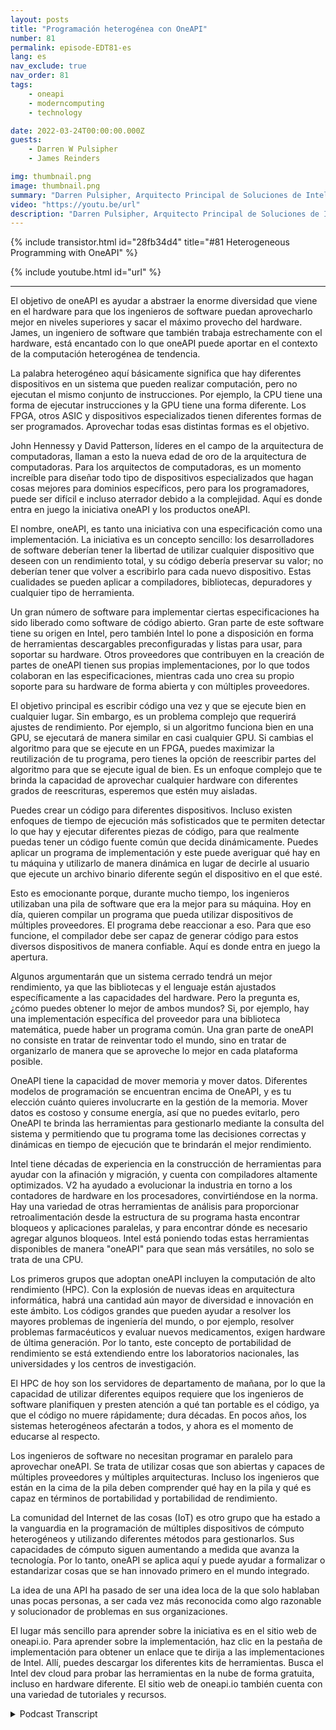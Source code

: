 ```yaml
---
layout: posts
title: "Programación heterogénea con OneAPI"
number: 81
permalink: episode-EDT81-es
lang: es
nav_exclude: true
nav_order: 81
tags:
    - oneapi
    - moderncomputing
    - technology

date: 2022-03-24T00:00:00.000Z
guests:
    - Darren W Pulsipher
    - James Reinders

img: thumbnail.png
image: thumbnail.png
summary: "Darren Pulsipher, Arquitecto Principal de Soluciones de Intel, discute las capacidades y el futuro de OneAPI, un modelo de programación unificado basado en estándares y abierto para diferentes industrias que ofrece una experiencia de desarrollo común en diversas arquitecturas de aceleradores, con James Reinders, Evangelista Principal de OneAPI de Intel."
video: "https://youtu.be/url"
description: "Darren Pulsipher, Arquitecto Principal de Soluciones de Intel, discute las capacidades y el futuro de OneAPI, un modelo de programación unificado basado en estándares y abierto para diferentes industrias que ofrece una experiencia de desarrollo común en diversas arquitecturas de aceleradores, con James Reinders, Evangelista Principal de OneAPI de Intel."
---
```


<div>
{% include transistor.html id="28fb34d4" title="#81 Heterogeneous Programming with OneAPI" %}

{% include youtube.html id="url" %}
</div>

---

El objetivo de oneAPI es ayudar a abstraer la enorme diversidad que viene en el hardware para que los ingenieros de software puedan aprovecharlo mejor en niveles superiores y sacar el máximo provecho del hardware. James, un ingeniero de software que también trabaja estrechamente con el hardware, está encantado con lo que oneAPI puede aportar en el contexto de la computación heterogénea de tendencia.

La palabra heterogéneo aquí básicamente significa que hay diferentes dispositivos en un sistema que pueden realizar computación, pero no ejecutan el mismo conjunto de instrucciones. Por ejemplo, la CPU tiene una forma de ejecutar instrucciones y la GPU tiene una forma diferente. Los FPGA, otros ASIC y dispositivos especializados tienen diferentes formas de ser programados. Aprovechar todas esas distintas formas es el objetivo.

John Hennessy y David Patterson, líderes en el campo de la arquitectura de computadoras, llaman a esto la nueva edad de oro de la arquitectura de computadoras. Para los arquitectos de computadoras, es un momento increíble para diseñar todo tipo de dispositivos especializados que hagan cosas mejores para dominios específicos, pero para los programadores, puede ser difícil e incluso aterrador debido a la complejidad. Aquí es donde entra en juego la iniciativa oneAPI y los productos oneAPI.

El nombre, oneAPI, es tanto una iniciativa con una especificación como una implementación. La iniciativa es un concepto sencillo: los desarrolladores de software deberían tener la libertad de utilizar cualquier dispositivo que deseen con un rendimiento total, y su código debería preservar su valor; no deberían tener que volver a escribirlo para cada nuevo dispositivo. Estas cualidades se pueden aplicar a compiladores, bibliotecas, depuradores y cualquier tipo de herramienta.

Un gran número de software para implementar ciertas especificaciones ha sido liberado como software de código abierto. Gran parte de este software tiene su origen en Intel, pero también Intel lo pone a disposición en forma de herramientas descargables preconfiguradas y listas para usar, para soportar su hardware. Otros proveedores que contribuyen en la creación de partes de oneAPI tienen sus propias implementaciones, por lo que todos colaboran en las especificaciones, mientras cada uno crea su propio soporte para su hardware de forma abierta y con múltiples proveedores.

El objetivo principal es escribir código una vez y que se ejecute bien en cualquier lugar. Sin embargo, es un problema complejo que requerirá ajustes de rendimiento. Por ejemplo, si un algoritmo funciona bien en una GPU, se ejecutará de manera similar en casi cualquier GPU. Si cambias el algoritmo para que se ejecute en un FPGA, puedes maximizar la reutilización de tu programa, pero tienes la opción de reescribir partes del algoritmo para que se ejecute igual de bien. Es un enfoque complejo que te brinda la capacidad de aprovechar cualquier hardware con diferentes grados de reescrituras, esperemos que estén muy aisladas.

Puedes crear un código para diferentes dispositivos. Incluso existen enfoques de tiempo de ejecución más sofisticados que te permiten detectar lo que hay y ejecutar diferentes piezas de código, para que realmente puedas tener un código fuente común que decida dinámicamente. Puedes aplicar un programa de implementación y este puede averiguar qué hay en tu máquina y utilizarlo de manera dinámica en lugar de decirle al usuario que ejecute un archivo binario diferente según el dispositivo en el que esté.

Esto es emocionante porque, durante mucho tiempo, los ingenieros utilizaban una pila de software que era la mejor para su máquina. Hoy en día, quieren compilar un programa que pueda utilizar dispositivos de múltiples proveedores. El programa debe reaccionar a eso. Para que eso funcione, el compilador debe ser capaz de generar código para estos diversos dispositivos de manera confiable. Aquí es donde entra en juego la apertura.

Algunos argumentarán que un sistema cerrado tendrá un mejor rendimiento, ya que las bibliotecas y el lenguaje están ajustados específicamente a las capacidades del hardware. Pero la pregunta es, ¿cómo puedes obtener lo mejor de ambos mundos? Si, por ejemplo, hay una implementación específica del proveedor para una biblioteca matemática, puede haber un programa común. Una gran parte de oneAPI no consiste en tratar de reinventar todo el mundo, sino en tratar de organizarlo de manera que se aproveche lo mejor en cada plataforma posible.

OneAPI tiene la capacidad de mover memoria y mover datos. Diferentes modelos de programación se encuentran encima de OneAPI, y es tu elección cuánto quieres involucrarte en la gestión de la memoria. Mover datos es costoso y consume energía, así que no puedes evitarlo, pero OneAPI te brinda las herramientas para gestionarlo mediante la consulta del sistema y permitiendo que tu programa tome las decisiones correctas y dinámicas en tiempo de ejecución que te brindarán el mejor rendimiento.

Intel tiene décadas de experiencia en la construcción de herramientas para ayudar con la afinación y migración, y cuenta con compiladores altamente optimizados. V2 ha ayudado a evolucionar la industria en torno a los contadores de hardware en los procesadores, convirtiéndose en la norma. Hay una variedad de otras herramientas de análisis para proporcionar retroalimentación desde la estructura de su programa hasta encontrar bloqueos y aplicaciones paralelas, y para encontrar dónde es necesario agregar algunos bloqueos. Intel está poniendo todas estas herramientas disponibles de manera "oneAPI" para que sean más versátiles, no solo se trata de una CPU.

Los primeros grupos que adoptan oneAPI incluyen la computación de alto rendimiento (HPC). Con la explosión de nuevas ideas en arquitectura informática, habrá una cantidad aún mayor de diversidad e innovación en este ámbito. Los códigos grandes que pueden ayudar a resolver los mayores problemas de ingeniería del mundo, o por ejemplo, resolver problemas farmacéuticos y evaluar nuevos medicamentos, exigen hardware de última generación. Por lo tanto, este concepto de portabilidad de rendimiento se está extendiendo entre los laboratorios nacionales, las universidades y los centros de investigación.

El HPC de hoy son los servidores de departamento de mañana, por lo que la capacidad de utilizar diferentes equipos requiere que los ingenieros de software planifiquen y presten atención a qué tan portable es el código, ya que el código no muere rápidamente; dura décadas. En pocos años, los sistemas heterogéneos afectarán a todos, y ahora es el momento de educarse al respecto.

Los ingenieros de software no necesitan programar en paralelo para aprovechar oneAPI. Se trata de utilizar cosas que son abiertas y capaces de múltiples proveedores y múltiples arquitecturas. Incluso los ingenieros que están en la cima de la pila deben comprender qué hay en la pila y qué es capaz en términos de portabilidad y portabilidad de rendimiento.

La comunidad del Internet de las cosas (IoT) es otro grupo que ha estado a la vanguardia en la programación de múltiples dispositivos de cómputo heterogéneos y utilizando diferentes métodos para gestionarlos. Sus capacidades de cómputo siguen aumentando a medida que avanza la tecnología. Por lo tanto, oneAPI se aplica aquí y puede ayudar a formalizar o estandarizar cosas que se han innovado primero en el mundo integrado.

La idea de una API ha pasado de ser una idea loca de la que solo hablaban unas pocas personas, a ser cada vez más reconocida como algo razonable y solucionador de problemas en sus organizaciones.

El lugar más sencillo para aprender sobre la iniciativa es en el sitio web de oneapi.io. Para aprender sobre la implementación, haz clic en la pestaña de implementación para obtener un enlace que te dirija a las implementaciones de Intel. Allí, puedes descargar los diferentes kits de herramientas. Busca el Intel dev cloud para probar las herramientas en la nube de forma gratuita, incluso en hardware diferente. El sitio web de oneapi.io también cuenta con una variedad de tutoriales y recursos.



<details>
<summary> Podcast Transcript </summary>

<p></p>

</details>
